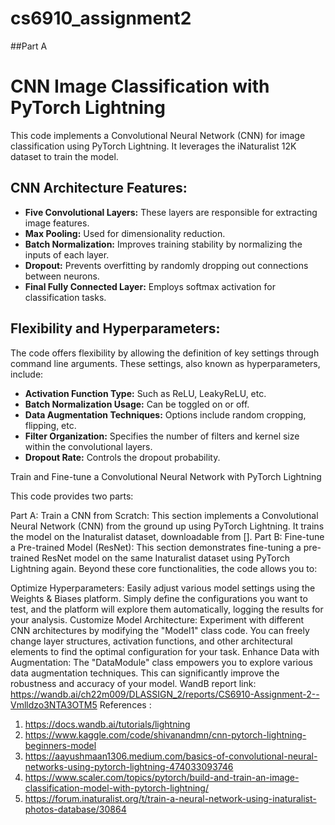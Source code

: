 # cs6910_assignment2
##Part A
# CNN Image Classification with PyTorch Lightning

This code implements a Convolutional Neural Network (CNN) for image classification using PyTorch Lightning. It leverages the iNaturalist 12K dataset to train the model.

## CNN Architecture Features:

- **Five Convolutional Layers:** These layers are responsible for extracting image features.
- **Max Pooling:** Used for dimensionality reduction.
- **Batch Normalization:** Improves training stability by normalizing the inputs of each layer.
- **Dropout:** Prevents overfitting by randomly dropping out connections between neurons.
- **Final Fully Connected Layer:** Employs softmax activation for classification tasks.

## Flexibility and Hyperparameters:

The code offers flexibility by allowing the definition of key settings through command line arguments. These settings, also known as hyperparameters, include:

- **Activation Function Type:** Such as ReLU, LeakyReLU, etc.
- **Batch Normalization Usage:** Can be toggled on or off.
- **Data Augmentation Techniques:** Options include random cropping, flipping, etc.
- **Filter Organization:** Specifies the number of filters and kernel size within the convolutional layers.
- **Dropout Rate:** Controls the dropout probability.



Train and Fine-tune a Convolutional Neural Network with PyTorch Lightning

This code provides two parts:

Part A: Train a CNN from Scratch: This section implements a Convolutional Neural Network (CNN) from the ground up using PyTorch Lightning. It trains the model on the Inaturalist dataset, downloadable from [].
Part B: Fine-tune a Pre-trained Model (ResNet): This section demonstrates fine-tuning a pre-trained ResNet model on the same Inaturalist dataset using PyTorch Lightning again.
Beyond these core functionalities, the code allows you to:

Optimize Hyperparameters: Easily adjust various model settings using the Weights & Biases platform. Simply define the configurations you want to test, and the platform will explore them automatically, logging the results for your analysis.
Customize Model Architecture: Experiment with different CNN architectures by modifying the "Model1" class code. You can freely change layer structures, activation functions, and other architectural elements to find the optimal configuration for your task.
Enhance Data with Augmentation: The "DataModule" class empowers you to explore various data augmentation techniques. This can significantly improve the robustness and accuracy of your model.
WandB report link:
https://wandb.ai/ch22m009/DLASSIGN_2/reports/CS6910-Assignment-2--Vmlldzo3NTA3OTM5
References :
1) https://docs.wandb.ai/tutorials/lightning
2) https://www.kaggle.com/code/shivanandmn/cnn-pytorch-lightning-beginners-model
3) https://aayushmaan1306.medium.com/basics-of-convolutional-neural-networks-using-pytorch-lightning-474033093746
4) https://www.scaler.com/topics/pytorch/build-and-train-an-image-classification-model-with-pytorch-lightning/
5) https://forum.inaturalist.org/t/train-a-neural-network-using-inaturalist-photos-database/30864
